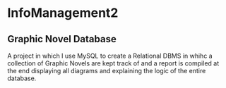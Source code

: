 # InfoManagement2
## Graphic Novel Database
A project in which I use MySQL to create a Relational DBMS in whihc a collection of Graphic Novels are kept track of and a report is compiled at the end displaying all diagrams and explaining the logic of the entire database.
